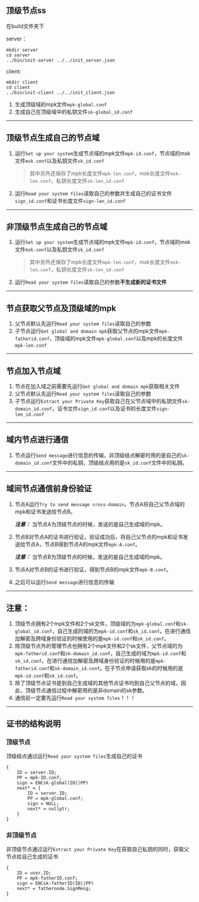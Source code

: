 ## 顶级节点ss
在build文件夹下

server：
```
mkdir server
cd server
../bin/init-server ../../init_server.json 
```
client:
```
mkdir client
cd client
../bin/init-client ../../init_client.json 
```

1. 生成顶级域的mpk文件`mpk-global.conf`
2. 生成自己在顶级域中的私钥文件`sk-global_id.conf`

---
## 顶级节点生成自己的节点域
1. 运行`Set up your system`生成节点域的mpk文件`mpk-id.conf`，节点域的msk文件`msk.conf`以及私钥文件`sk_id.conf`
    > 其中另外还保存了mpk长度文件`mpk-len.conf`，msk长度文件`msk-len.conf`，私钥长度文件`sk-len_id.conf`
2. 运行`Read your system files`读取自己的参数并生成自己的证书文件`sign_id.conf`和证书长度文件`sign-len_id.conf`

---
## 非顶级节点生成自己的节点域
1. 运行`Set up your system`生成节点域的mpk文件`mpk-id.conf`，节点域的msk文件`msk.conf`以及私钥文件`sk_id.conf`
    > 其中另外还保存了mpk长度文件`mpk-len.conf`，msk长度文件`msk-len.conf`，私钥长度文件`sk-len_id.conf`
2. 运行`Read your system files`读取自己的参数**不生成新的证书文件**


---
## 节点获取父节点及顶级域的mpk
1. 父节点默认先运行`Read your system files`读取自己的参数
2. 子节点运行`Get global and domain mpk`获取父节点的mpk文件`mpk-fatherid.conf`，顶级域的mpk文件`mpk-global.conf`以及mpk的长度文件`mpk-len.conf`

---
## 节点加入节点域
1. 节点在加入域之前需要先运行`Get global and domain mpk`获取相关文件
2. 父节点默认先运行`Read your system files`读取自己的参数
3. 子节点运行`Extract your Private Key`获取自己在父节点域中的私钥文件`sk-domain_id.conf`，证书文件`sign_id.conf`以及证书的长度文件`sign-len_id.conf`

---
## 域内节点进行通信
1. 节点运行`Send message`进行信息的传输，非顶级结点解密时用的是自己的`sk-domain_id.conf`文件中的私钥，顶级结点用的是`sk_id.conf`文件中的私钥。

---
## 域间节点通信前身份验证
1. 节点A运行`Try to send message cross-domain`，节点A将自己父节点域的mpk和证书发送给节点B。
   
   ***注意：*** 当节点A为顶级节点的时候，发送的是自己生成域的mpk。
2. 节点B对节点A的证书进行验证，验证成功后，将自己父节点的mpk和证书发送给节点A，节点B得到节点A的mpk文件`mpk-A.conf`。
   
   ***注意：*** 当节点B为顶级节点的时候，发送的是自己生成域的mpk。
3. 节点A对节点B的证书进行验证，得到节点B的mpk文件`mpk-B.conf`。
4. 之后可以运行`Send message`进行信息的传输

---
## 注意：
1. 顶级节点拥有2个mpk文件和2个sk文件，顶级域的为`mpk-global.conf`和`sk-global_id.conf`，自己生成的域的为`mpk-id.conf`和`sk_id.conf`。在进行通信加解密及跨域身份验证的时候使用的是`mpk-id.conf`和`sk_id.conf`。
2. 除顶级节点外的管理节点也拥有2个mpk文件和2个sk文件，父节点域的为`mpk-fatherid.conf`和`sk-domain_id.conf`，自己生成的域为`mpk-id.conf`和`sk_id.conf`。在进行通信加解密及跨域身份验证的时候用的是`mpk-fatherid.conf`和`sk-domain_id.conf`。在子节点申请获取sk的时候用的是`mpk-id.conf`和`sk_id.conf`。
3. 除了顶级节点证书是到自己生成域的其他节点证书均到自己父节点的域，因此，顶级节点通信过程中解密用的是非domain的sk参数。
4. 通信前一定要先运行`Read your system files`！！！

---
## 证书的结构说明
### 顶级节点
顶级结点通过运行`Read your system files`生成自己的证书
```
{
    ID = server.ID;
    PP = mpk-ID.conf;
    sign = ENCsk-global(ID||PP)
    next* = {
        ID = server.ID;
        PP = mpk-global.conf;
        sign = NULL;
        next* = nullptr;
    }
}
```
### 非顶级节点
非顶级节点通过运行`Extract your Private Key`在获取自己私钥的同时，获取父节点给自己生成的证书
```
{
    ID = user.ID;
    PP = mpk-fatherID.conf;
    sign = ENCsk-fatherID(ID||PP)
    next* = fathernode.SignMesg;
}
```